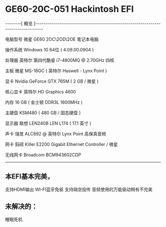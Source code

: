 # GE60-20C-051 Hackintosh EFI


--------[ 概览 ]----------------------------------------------------------------------------------

  电脑型号            微星 GE60 2OC\2OD\2OE 笔记本电脑
  
  操作系统            Windows 10 64位 ( 4.09.00.0904 )

  处理器              英特尔 第四代酷睿 i7-4800MQ @ 2.70GHz 四核
  
  主板                微星 MS-16GC ( 英特尔 Haswell - Lynx Point )
  
  显卡                Nvidia GeForce GTX 765M ( 2 GB / 微星 )
  
  核心显卡             英特尔 HD Graphics 4600
  
  内存                16 GB ( 金士顿 DDR3L 1600MHz )
  
  主硬盘               KSM480 ( 480 GB / 固态硬盘 )
  
  显示器               联想 LEN240B LEN L174 ( 17.1 英寸  )
  
  声卡                瑞昱 ALC892 @ 英特尔 Lynx Point  高保真音频
  
  网卡                鈺硕 Killer E2200 Gigabit Ethernet Controller / 微星
  
  无线网卡            Broadcom BCM943602CDP
  
--------------------------------------------------------------------------------------------------

## 本EFI基本完美，
支持HDMI输出
WI-FI蓝牙免驱
支持隔空投传
音频使用的万能驱动稍有不完美

## 未解决的：
睡眠死机
